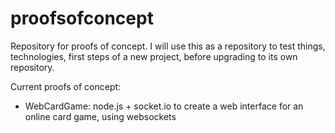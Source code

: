 proofsofconcept
===============

Repository for proofs of concept. I will use this as a repository to test things, technologies, first steps of a new project, before upgrading to its own repository.

Current proofs of concept:

- WebCardGame: node.js + socket.io to create a web interface for an online card game, using websockets